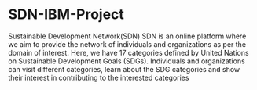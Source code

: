 # SDN-IBM-Project
Sustainable Development Network(SDN)
SDN is an online platform where we aim to provide the network of individuals and organizations as per the domain of interest. Here, we have 17 categories defined by United Nations on Sustainable Development Goals (SDGs). Individuals and organizations can visit different categories, learn about the SDG categories and show their interest in contributing to the interested categories
